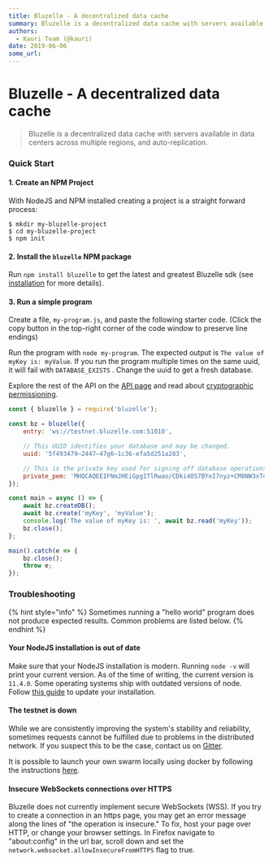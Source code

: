 ```yaml
---
title: Bluzelle - A decentralized data cache
summary: Bluzelle is a decentralized data cache with servers available in data centers across multiple regions, and auto-replication. Quick Start 1. Create an NPM Project With NodeJS and NPM installed creating a project is a straight forward process-$ mkdir my-bluzelle-project $ cd my-bluzelle-project $ npm init 2. Install the bluzelle NPM package Run npm install bluzelle to get the latest and greatest Bluzelle sdk \\(see installation for more details\\). 3. Run a simple program Create a file, my-program
authors:
  - Kauri Team (@kauri)
date: 2019-06-06
some_url: 
---
```


# Bluzelle - A decentralized data cache


> Bluzelle is a decentralized data cache with servers available in data centers across multiple regions, and auto-replication.

### Quick Start

#### 1. Create an NPM Project

With NodeJS and NPM installed creating a project is a straight forward process:

```shell
$ mkdir my-bluzelle-project
$ cd my-bluzelle-project
$ npm init
```

#### 2. Install the `bluzelle` NPM package

Run `npm install bluzelle` to get the latest and greatest Bluzelle sdk \(see [installation](installation.md) for more details\).

#### 3. Run a simple program

Create a file, `my-program.js`, and paste the following starter code. \(Click the copy button in the top-right corner of the code window to preserve line endings\)

Run the program with `node my-program`. The expected output is `The value of myKey is: myValue`. If you run the program multiple times on the same uuid, it will fail with `DATABASE_EXISTS` . Change the uuid to get a fresh database.

Explore the rest of the API on the [API page](api.md) and read about [cryptographic permissioning](permissioning.md).

```javascript
const { bluzelle } = require('bluzelle');

const bz = bluzelle({
    entry: 'ws://testnet.bluzelle.com:51010',

    // This UUID identifies your database and may be changed.
    uuid: '5f493479–2447–47g6–1c36-efa5d251a283',

    // This is the private key used for signing off database operations
    private_pem: 'MHQCAQEEIFNmJHEiGpgITlRwao/CDki4OS7BYeI7nyz+CM8NW3xToAcGBSuBBAAKoUQDQgAEndHOcS6bE1P9xjS/U+SM2a1GbQpPuH9sWNWtNYxZr0JcF+sCS2zsD+xlCcbrRXDZtfeDmgD9tHdWhcZKIy8ejQ=='
});

const main = async () => {
    await bz.createDB();
    await bz.create('myKey', 'myValue');
    console.log('The value of myKey is: ', await bz.read('myKey'));
    bz.close();
};

main().catch(e => { 
    bz.close();
    throw e;
});
```

### Troubleshooting

{% hint style="info" %}
Sometimes running a "hello world" program does not produce expected results. Common problems are listed below.
{% endhint %}

#### Your NodeJS installation is out of date

Make sure that your NodeJS installation is modern. Running `node -v` will print your current version. As of the time of writing, the current version is `11.4.0`. Some operating systems ship with outdated versions of node. Follow [this guide](https://www.hostingadvice.com/how-to/update-node-js-latest-version/) to update your installation.

#### The testnet is down

While we are consistently improving the system's stability and reliability, sometimes requests cannot be fulfilled due to problems in the distributed network. If you suspect this to be the case, contact us on [Gitter](https://gitter.im/bluzelle/Lobby).

It is possible to launch your own swarm locally using docker by following the instructions [here](https://github.com/bluzelle/docker-swarm-deploy).

#### Insecure WebSockets connections over HTTPS

Bluzelle does not currently implement secure WebSockets \(WSS\). If you try to create a connection in an https page, you may get an error message along the lines of "the operation is insecure." To fix, host your page over HTTP, or change your browser settings. In Firefox navigate to "about:config" in the url bar, scroll down and set the `network.websocket.allowInsecureFromHTTPS` flag to true.
